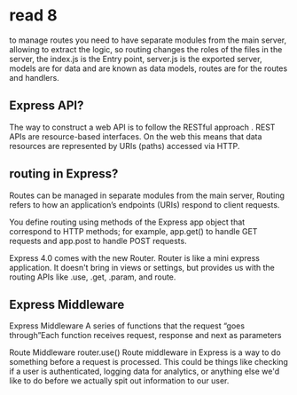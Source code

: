 # read 8

to manage routes you need to have separate modules from the main server, allowing to extract the logic, so routing changes the roles of the files in the server, the index.js is the Entry point, server.js is the exported server, models are for data and are known as data models, routes are for the routes and handlers.


## Express API?
The way to construct a web API is to follow the RESTful approach . REST APIs are resource-based interfaces. On the web this means that data resources are represented by URIs (paths) accessed via HTTP.

## routing in Express?
Routes can be managed in separate modules from the main server, Routing refers to how an application’s endpoints (URIs) respond to client requests.

You define routing using methods of the Express app object that correspond to HTTP methods; for example, app.get() to handle GET requests and app.post to handle POST requests.

Express 4.0 comes with the new Router. Router is like a mini express application. It doesn't bring in views or settings, but provides us with the routing APIs like .use, .get, .param, and route.

## Express Middleware
Express Middleware A series of functions that the request “goes through”Each function receives request, response and next as parameters 

Route Middleware router.use() Route middleware in Express is a way to do something before a request is processed. This could be things like checking if a user is authenticated, logging data for analytics, or anything else we'd like to do before we actually spit out information to our user.

